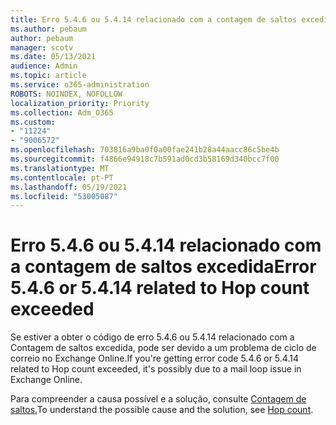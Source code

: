 ```yaml
---
title: Erro 5.4.6 ou 5.4.14 relacionado com a contagem de saltos excedida
ms.author: pebaum
author: pebaum
manager: scotv
ms.date: 05/13/2021
audience: Admin
ms.topic: article
ms.service: o365-administration
ROBOTS: NOINDEX, NOFOLLOW
localization_priority: Priority
ms.collection: Adm_O365
ms.custom:
- "11224"
- "9006572"
ms.openlocfilehash: 703816a9ba0f0a00fae241b28a44aacc86c5be4b
ms.sourcegitcommit: f4866e94918c7b591ad0cd3b58169d340bcc7f00
ms.translationtype: MT
ms.contentlocale: pt-PT
ms.lasthandoff: 05/19/2021
ms.locfileid: "53005087"
---
```

# <a name="error-546-or-5414-related-to-hop-count-exceeded"></a><span data-ttu-id="aeee8-102">Erro 5.4.6 ou 5.4.14 relacionado com a contagem de saltos excedida</span><span class="sxs-lookup"><span data-stu-id="aeee8-102">Error 5.4.6 or 5.4.14 related to Hop count exceeded</span></span>

<span data-ttu-id="aeee8-103">Se estiver a obter o código de erro 5.4.6 ou 5.4.14 relacionado com a Contagem de saltos excedida, pode ser devido a um problema de ciclo de correio no Exchange Online.</span><span class="sxs-lookup"><span data-stu-id="aeee8-103">If you're getting error code 5.4.6 or 5.4.14 related to Hop count exceeded, it's possibly due to a mail loop issue in Exchange Online.</span></span>

<span data-ttu-id="aeee8-104">Para compreender a causa possível e a solução, consulte [Contagem de saltos.](/exchange/mail-flow-best-practices/non-delivery-reports-in-exchange-online/fix-error-code-5-4-6-through-5-4-20-in-exchange-online)</span><span class="sxs-lookup"><span data-stu-id="aeee8-104">To understand the possible cause and the solution, see [Hop count](/exchange/mail-flow-best-practices/non-delivery-reports-in-exchange-online/fix-error-code-5-4-6-through-5-4-20-in-exchange-online).</span></span>